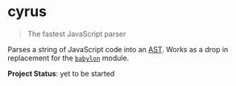 cyrus
===

> The fastest JavaScript parser

Parses a string of JavaScript code into an [AST](https://github.com/babel/babylon/blob/master/ast/spec.md). Works as a drop in replacement
for the [`babylon`](https://github.com/babel/babylon) module.

**Project Status**: yet to be started
